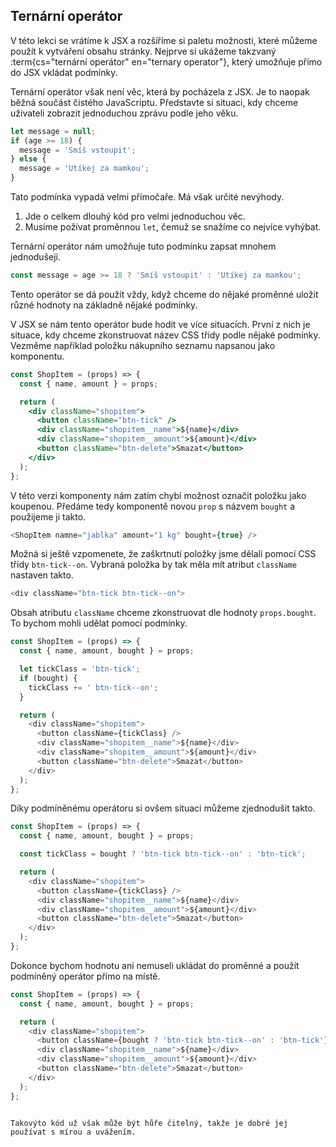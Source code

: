 ## Ternární operátor

V této lekci se vrátíme k JSX a rozšíříme si paletu možnosti, které můžeme použít k vytváření obsahu stránky. Nejprve si ukážeme takzvaný :term{cs="ternární operátor" en="ternary operator"}, který umožňuje přímo do JSX vkládat podmínky.

Ternární operátor však není věc, která by pocházela z JSX. Je to naopak běžná součást čistého JavaScriptu. Představte si situaci, kdy chceme uživateli zobrazit jednoduchou zprávu podle jeho věku.

```js
let message = null;
if (age >= 18) {
  message = 'Smíš vstoupit';
} else {
  message = 'Utíkej za mamkou';
}
```

Tato podmínka vypadá velmi přímočaře. Má však určité nevýhody.

1. Jde o celkem dlouhý kód pro velmi jednoduchou věc.
1. Musíme požívat proměnnou `let`, čemuž se snažíme co nejvíce vyhýbat.

Ternární operátor nám umožňuje tuto podmínku zapsat mnohem jednodušeji.

```js
const message = age >= 18 ? 'Smíš vstoupit' : 'Utíkej za mamkou';
```

Tento operátor se dá použít vždy, když chceme do nějaké proměnné uložit různé hodnoty na základně nějaké podmínky.

V JSX se nám tento operátor bude hodit ve více situacích. První z nich je situace, kdy chceme zkonstruovat název CSS třídy podle nějaké podmínky. Vezměme například položku nákupního seznamu napsanou jako komponentu.

```jsx
const ShopItem = (props) => {
  const { name, amount } = props;

  return (
    <div className="shopitem">
      <button className="btn-tick" />
      <div className="shopitem__name">${name}</div>
      <div className="shopitem__amount">${amount}</div>
      <button className="btn-delete">Smazat</button>
    </div>
  );
};
```

V této verzi komponenty nám zatím chybí možnost označit položku jako koupenou. Předáme tedy komponentě novou `prop` s názvem `bought` a použijeme ji takto.

```js
<ShopItem namne="jablka" amount="1 kg" bought={true} />
```

Možná si ještě vzpomenete, že zaškrtnutí položky jsme dělali pomocí CSS třídy `btn-tick--on`. Vybraná položka by tak měla mít atribut `className` nastaven takto.

```js
<div className="btn-tick btn-tick--on">
```

Obsah atributu `className` chceme zkonstruovat dle hodnoty `props.bought`. To bychom mohli udělat pomocí podmínky.

```js
const ShopItem = (props) => {
  const { name, amount, bought } = props;

  let tickClass = 'btn-tick';
  if (bought) {
    tickClass += ' btn-tick--on';
  }

  return (
    <div className="shopitem">
      <button className={tickClass} />
      <div className="shopitem__name">${name}</div>
      <div className="shopitem__amount">${amount}</div>
      <button className="btn-delete">Smazat</button>
    </div>
  );
};
```

Díky podmíněnému operátoru si ovšem situaci můžeme zjednodušit takto.

```js
const ShopItem = (props) => {
  const { name, amount, bought } = props;

  const tickClass = bought ? 'btn-tick btn-tick--on' : 'btn-tick';

  return (
    <div className="shopitem">
      <button className={tickClass} />
      <div className="shopitem__name">${name}</div>
      <div className="shopitem__amount">${amount}</div>
      <button className="btn-delete">Smazat</button>
    </div>
  );
};
```

Dokonce bychom hodnotu ani nemuseli ukládat do proměnné a použít podmíněný operátor přímo na místě.

```js
const ShopItem = (props) => {
  const { name, amount, bought } = props;

  return (
    <div className="shopitem">
      <button className={bought ? 'btn-tick btn-tick--on' : 'btn-tick'} />
      <div className="shopitem__name">${name}</div>
      <div className="shopitem__amount">${amount}</div>
      <button className="btn-delete">Smazat</button>
    </div>
  );
};
```

```

Takovýto kód už však může být hůře čitelný, takže je dobré jej používat s mírou a uvážením.
```
